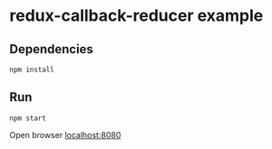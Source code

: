 # redux-callback-reducer example

## Dependencies

```
npm install
```

## Run


```
npm start
```

Open browser [localhost:8080](http://localhost:8080)

